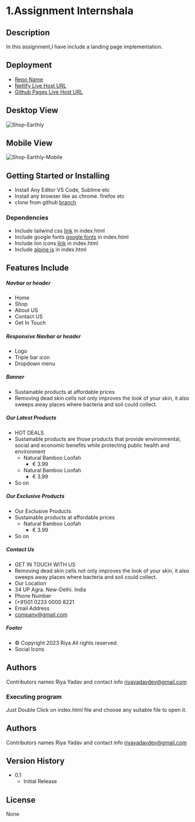# 1.Assignment Internshala
## Description

In this assignment,I have include a landing page implementation.

## Deployment
* [Repo Name](https://github.com/RiyaYadavDev/Company_Assignment.git)
* [Netlify Live Host URL](https://deploy-preview-2--golden-pasca-c6f457.netlify.app/)
* [Github Pages Live Host URL](https://riyayadavdev.github.io/Company_Assignment/)

## Desktop View  
![Shop-Earthly](https://user-images.githubusercontent.com/122686981/217486798-c78f5517-405f-4642-b537-657da7c7f378.png)

## Mobile View  
![Shop-Earthly-Mobile](https://user-images.githubusercontent.com/122686981/217487457-b06cf3d6-095a-4233-b5ed-692aa1181516.png)

## Getting Started or Installing
* Install Any Editor VS Code, Sublime etc
* Install any browser like as chrome. firefox etc
* clone from github [branch](https://github.com/RiyaYadavDev/Company_Assignment.git)

### Dependencies

* Include tailwind css [link](https://cdn.tailwindcss.com) in index.html
* Include google fonts [google fonts](https://fonts.googleapis.com/css2?family=Inter:wght@100;200;300;400;500;600;700;800;900&display=swap) in index.html
* Include Ion icons [link](https://unpkg.com/ionicons@5.5.2/dist/ionicons/ionicons.esm.js) in index.html
* Include [alpine js](https://unpkg.com/alpinejs@3.x.x/dist/cdn.min.js) in index.html

## Features Include

##### Navbar or header
* Home
* Shop
* About US
* Contact US
* Get In Touch

##### Responsive Navbar or header
* Logo
* Triple bar icon
* Dropdown menu

##### Banner
* Sustainable products at affordable prices
* Removing dead skin cells not only improves the look of your skin, it also sweeps away places where bacteria and soil could collect.

##### Our Latest Products
* HOT DEALS
* Sustainable products are those products that provide environmental, social and economic benefits while protecting public health and environment
  * Natural Bamboo Loofah
    * € 3.99
  * Natural Bamboo Loofah
    * € 3.99
* So on

##### Our Exclusive Products
* Our Exclusive Products
* Sustainable products at affordable prices
  * Natural Bamboo Loofah
    * € 3.99
* So on

##### Contact Us
* GET IN TOUCH WITH US
* Removing dead skin cells not only improves the look of your skin, it also sweeps away places where bacteria and soil could collect.
* Our Location
* 34 UP Agra. New-Delhi. India
* Phone Number
* (+91)01 0233 0000 8221
* Email Address
* company@gmail.com

##### Footer
* © Copyright 2023 Riya All rights reserved.
* Social Icons

## Authors

Contributors names Riya Yadav and contact info riyayadavdev@gmail.com

### Executing program

Just Double Click on index.html file and choose any suitable file to open it.

## Authors

Contributors names Riya Yadav and contact info riyayadavdev@gmail.com

## Version History

* 0.1
    * Initial Release

## License

None



